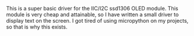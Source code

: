 This is a super basic driver for the IIC/I2C ssd1306 OLED module. This module is very cheap and attainable, so I have written a small driver to display text on the screen. I got tired of using micropython on my projects, so that is why this exists.
